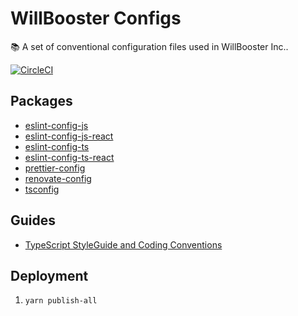 # WillBooster Configs

:books: A set of conventional configuration files used in WillBooster Inc..

[![CircleCI](https://circleci.com/gh/WillBooster/willbooster-configs.svg?style=svg&circle-token=21b4491b423050edf6c830f9195a70c0b7f95d5f)](https://circleci.com/gh/WillBooster/willbooster-configs)

## Packages

- [eslint-config-js](packages/eslint-config-js)
- [eslint-config-js-react](packages/eslint-config-js-react)
- [eslint-config-ts](packages/eslint-config-ts)
- [eslint-config-ts-react](packages/eslint-config-ts-react)
- [prettier-config](packages/prettier-config)
- [renovate-config](packages/renovate-config)
- [tsconfig](packages/tsconfig)

## Guides

- [TypeScript StyleGuide and Coding Conventions](https://basarat.gitbooks.io/typescript/content/docs/styleguide/styleguide.html)

## Deployment

1. `yarn publish-all`
